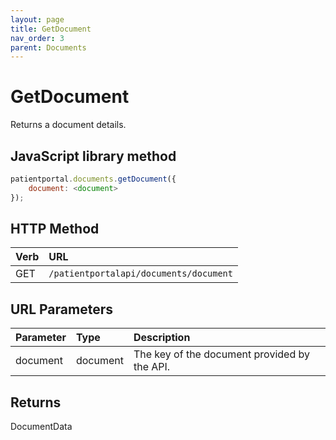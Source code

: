 ```yaml
---
layout: page
title: GetDocument
nav_order: 3
parent: Documents
---
```


# GetDocument

Returns a document details.

## JavaScript library method

```javascript
patientportal.documents.getDocument({
    document: <document>
});
```

## HTTP Method

| Verb | URL                                               |
|:-----|:--------------------------------------------------|
| GET | `/patientportalapi/documents/document` |

## URL Parameters

| Parameter | Type   | Description                                                 |
|:----------|:-------|:------------------------------------------------------------|
| document | document | The key of the document provided by the API. |

## Returns

DocumentData
